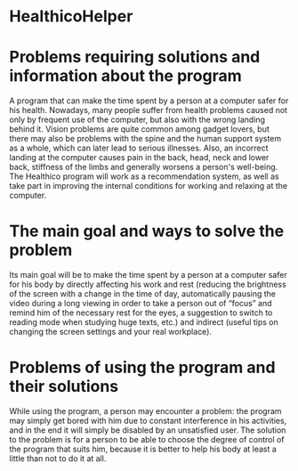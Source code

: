   # HealthicoHelper

# Problems requiring solutions and information about the program
A program that can make the time spent by a person at a computer safer for his health.
Nowadays, many people suffer from health problems caused not only by frequent use of the computer, but also with the wrong landing behind it. Vision problems are quite common among gadget lovers, but there may also be problems with the spine and the human support system as a whole, which can later lead to serious illnesses. Also, an incorrect landing at the computer causes pain in the back, head, neck and lower back, stiffness of the limbs and generally worsens a person's well-being. The Healthico program will work as a recommendation system, as well as take part in improving the internal conditions for working and relaxing at the computer. 

# The main goal and ways to solve the problem
Its main goal will be to make the time spent by a person at a computer safer for his body by directly affecting his work and rest (reducing the brightness of the screen with a change in the time of day, automatically pausing the video during a long viewing in order to take a person out of “focus” and remind him of the necessary rest for the eyes, a suggestion to switch to reading mode when studying huge texts, etc.) and indirect (useful tips on changing the screen settings and your real workplace).

# Problems of using the program and their solutions
While using the program, a person may encounter a problem: the program may simply get bored with him due to constant interference in his activities, and in the end it will simply be disabled by an unsatisfied user. The solution to the problem is for a person to be able to choose the degree of control of the program that suits him, because it is better to help his body at least a little than not to do it at all.
